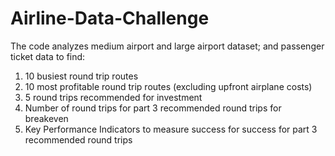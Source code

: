 # Airline-Data-Challenge
The code analyzes medium airport and large airport dataset; and passenger ticket data to find:
1. 10 busiest round trip routes
2. 10 most profitable round trip routes (excluding upfront airplane costs)
3. 5 round trips recommended for investment
4. Number of round trips for part 3 recommended round trips for breakeven
5. Key Performance Indicators to measure success for success for part 3 recommended round trips

